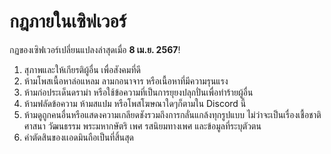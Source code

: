 # กฎภายในเซิฟเวอร์
กฏของเซิฟเวอร์เปลี่ยนแปลงล่าสุดเมื่อ **8 เม.ย. 2567**!
1. สุภาพและให้เกียรติผู้อื่น เพื่อสังคมที่ดี
2. ห้ามโพสเนื้อหาล่อแหลม ลามกอนาจาร หรือเนื้อหาที่มีความรุนแรง
3. ห้ามก่อประเด็นดราม่า หรือใช้ข้อความที่เป็นการยุยงปลุกปั่นเพื่อทำร้ายผู้อื่น
4. ห้ามฟลัดข้อความ ห้ามสแปม หรือโพสโฆษณาใดๆก็ตามใน Discord นี้
5. ห้ามดูถูกคนอื่นหรือแสดงความเกลียดชังรวมถึงการกลั่นแกล้งทุกรูปแบบ ไม่ว่าจะเป็นเรื่องเชื้อชาติ ศาสนา วัฒนธรรม พระมหากษัตริ เพศ รสนิยมทางเพศ และข้อมูลที่ระบุตัวตน
6. คําตัดสินของเเอดมินถือเป็นที่สิ้นสุด
